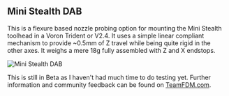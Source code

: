 ## Mini Stealth DAB

This is a flexure based nozzle probing option for mounting the Mini Stealth toolhead in a Voron Trident or V2.4. It uses a simple linear compliant mechanism to provide ~0.5mm of Z travel while being quite rigid in the other axes. It weighs a mere 18g fully assembled with Z and X endstops.

![Mini Stealth DAB](/Mini%20Stealth%20DAB.png)

This is still in Beta as I haven't had much time to do testing yet. Further information and community feedback can be found on [TeamFDM.com](https://www.teamfdm.com/files/file/760-mini-stealth-dab-beta-release/).
